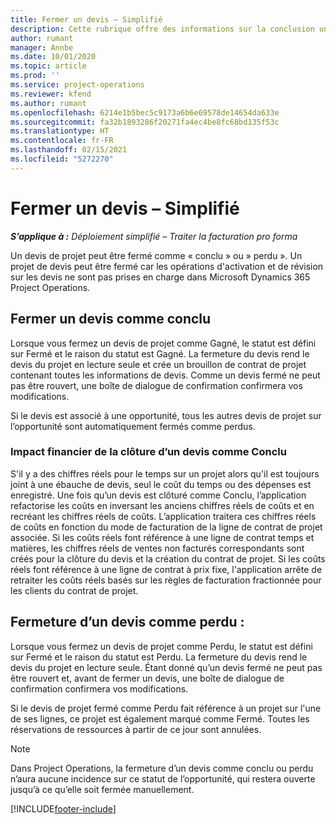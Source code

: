 ```yaml
---
title: Fermer un devis – Simplifié
description: Cette rubrique offre des informations sur la conclusion un devis dans Project Operations.
author: rumant
manager: Annbe
ms.date: 10/01/2020
ms.topic: article
ms.prod: ''
ms.service: project-operations
ms.reviewer: kfend
ms.author: rumant
ms.openlocfilehash: 6214e1b5bec5c9173a6b6e69578de14654da633e
ms.sourcegitcommit: fa32b1893286f20271fa4ec4be8fc68bd135f53c
ms.translationtype: HT
ms.contentlocale: fr-FR
ms.lasthandoff: 02/15/2021
ms.locfileid: "5272270"
---
```

# <a name="close-a-quote---lite"></a>Fermer un devis – Simplifié

_**S’applique à :** Déploiement simplifié – Traiter la facturation pro forma_

Un devis de projet peut être fermé comme « conclu » ou » perdu ». Un projet de devis peut être fermé car les opérations d'activation et de révision sur les devis ne sont pas prises en charge dans Microsoft Dynamics 365 Project Operations.

## <a name="close-a-quote-as-won"></a>Fermer un devis comme conclu

Lorsque vous fermez un devis de projet comme Gagné, le statut est défini sur Fermé et le raison du statut est Gagné. La fermeture du devis rend le devis du projet en lecture seule et crée un brouillon de contrat de projet contenant toutes les informations de devis. Comme un devis fermé ne peut pas être rouvert, une boîte de dialogue de confirmation confirmera vos modifications.

Si le devis est associé à une opportunité, tous les autres devis de projet sur l’opportunité sont automatiquement fermés comme perdus.

### <a name="financial-impact-of-closing-a-quote-as-won"></a>Impact financier de la clôture d’un devis comme Conclu

S'il y a des chiffres réels pour le temps sur un projet alors qu'il est toujours joint à une ébauche de devis, seul le coût du temps ou des dépenses est enregistré. Une fois qu’un devis est clôturé comme Conclu, l’application refactorise les coûts en inversant les anciens chiffres réels de coûts et en recréant les chiffres réels de coûts. L’application traitera ces chiffres réels de coûts en fonction du mode de facturation de la ligne de contrat de projet associée. Si les coûts réels font référence à une ligne de contrat temps et matières, les chiffres réels de ventes non facturés correspondants sont créés pour la clôture du devis et la création du contrat de projet. Si les coûts réels font référence à une ligne de contrat à prix fixe, l'application arrête de retraiter les coûts réels basés sur les règles de facturation fractionnée pour les clients du contrat de projet.

## <a name="closing-a-quote-as-lost"></a>Fermeture d’un devis comme perdu :

Lorsque vous fermez un devis de projet comme Perdu, le statut est défini sur Fermé et le raison du statut est Perdu. La fermeture du devis rend le devis du projet en lecture seule. Étant donné qu’un devis fermé ne peut pas être rouvert et, avant de fermer un devis, une boîte de dialogue de confirmation confirmera vos modifications.

Si le devis de projet fermé comme Perdu fait référence à un projet sur l'une de ses lignes, ce projet est également marqué comme Fermé. Toutes les réservations de ressources à partir de ce jour sont annulées.

> [!NOTE]
> Dans Project Operations, la fermeture d’un devis comme conclu ou perdu n’aura aucune incidence sur ce statut de l’opportunité, qui restera ouverte jusqu’à ce qu’elle soit fermée manuellement.


[!INCLUDE[footer-include](../../includes/footer-banner.md)]